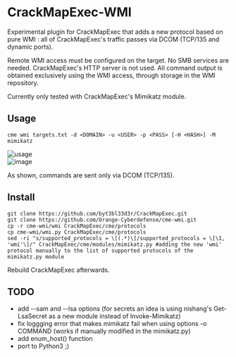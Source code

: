 # CrackMapExec-WMI

Experimental plugin for CrackMapExec that adds a new protocol based on pure WMI : all of CrackMapExec's traffic passes via DCOM (TCP/135 and dynamic ports). 

Remote WMI access must be configured on the target. No SMB services are needed. CrackMapExec's HTTP server is not used. All command output is obtained exclusively using the WMI access, through storage in the WMI repository.

Currently only tested with CrackMapExec's Mimikatz module. 

## Usage

```
cme wmi targets.txt -d <DOMAIN> -u <USER> -p <PASS> [-H <HASH>] -M mimikatz
```
![usage](https://github.com/Orange-Cyberdefense/cme-wmi/blob/master/example.png)  
![image](https://user-images.githubusercontent.com/30458572/171358631-079e26b2-1620-448a-afee-2967ab169cf3.png)


As shown, commands are sent only via DCOM (TCP/135).

## Install

```
git clone https://github.com/byt3bl33d3r/CrackMapExec.git
git clone https://github.com/Orange-Cyberdefense/cme-wmi.git
cp -r cme-wmi/wmi CrackMapExec/cme/protocols
cp cme-wmi/wmi.py CrackMapExec/cme/protocols
sed -ri "s/supported_protocols = \[(.*)\]/supported_protocols = \[\1, 'wmi'\]/" CrackMapExec/cme/modules/mimikatz.py #adding the new 'wmi' protocol manually to the list of supported protocols of the mimikatz.py module
```

Rebuild CrackMapExec afterwards.

## TODO

- add --sam and --lsa options (for secrets an idea is using nishang's Get-LsaSecret as a new module instead of Invoke-Mimikatz)
- fix loggging error that makes mimikatz fail when using options -o COMMAND (works if manually modified in the mimikatz.py)
- add enum_host() function
- port to Python3 ;)
